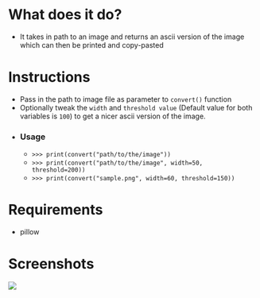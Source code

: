 # What does it do?
- It takes in path to an image and returns an ascii version of the image which can then be printed and copy-pasted
# Instructions
- Pass in the path to image file as parameter to `convert()` function
- Optionally tweak the `width` and `threshold value` (Default value for both variables is `100`) to get a nicer ascii version of the image.
- ### Usage
    - `>>> print(convert("path/to/the/image"))`
    - `>>> print(convert("path/to/the/image", width=50, threshold=200))`
    - `>>> print(convert("sample.png", width=60, threshold=150))`
# Requirements
- pillow

# Screenshots
![](https://i.imgur.com/Ey0teWG.png)

